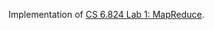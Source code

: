 Implementation of [CS 6.824 Lab 1: MapReduce](http://nil.csail.mit.edu/6.824/2020/labs/lab-mr.html).
